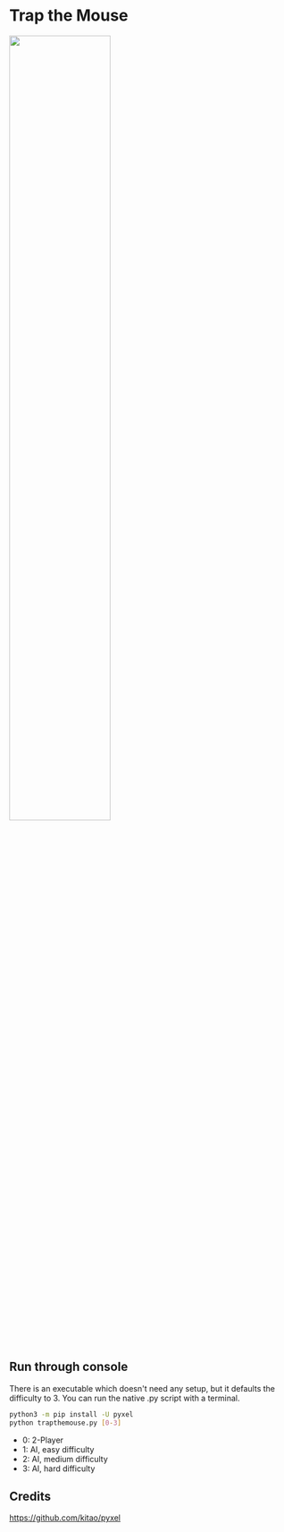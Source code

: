 # Trap the Mouse

<img src="https://github.com/Iustin2800/TrapTheMouse/blob/main/video.gif?raw=true" style="width: 60%; height: 60%">

## Run through console

There is an executable which doesn't need any setup, but it defaults the difficulty to 3.
You can run the native .py script with a terminal.

```sh
python3 -m pip install -U pyxel
python trapthemouse.py [0-3]
```

- 0: 2-Player
- 1: AI, easy difficulty
- 2: AI, medium difficulty
- 3: AI, hard difficulty

## Credits

https://github.com/kitao/pyxel
